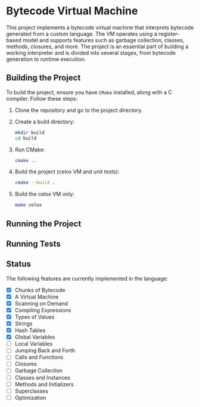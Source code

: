 # Bytecode Virtual Machine

This project implements a bytecode virtual machine that interprets bytecode generated from a custom language. The VM operates using a register-based model and supports features such as garbage collection, classes, methods, closures, and more. The project is an essential part of building a working interpreter and is divided into several stages, from bytecode generation to runtime execution.

## Building the Project
To build the project, ensure you have `CMake` installed, along with a C compiler. Follow these steps:

1. Clone the repository and go to the project directory.

2. Create a build directory:
    ```bash
    mkdir build
    cd build
    ```

3. Run CMake:
    ```bash
    cmake ..
    ```

4. Build the project (celox VM and unit tests):
    ```bash
    cmake --build .
    ```

5. Build the celox VM only:
    ```bash
    make celox
    ```

## Running the Project

## Running Tests

## Status

The following features are currently implemented in the language:
- [x] Chunks of Bytecode
- [x] A Virtual Machine
- [x] Scanning on Demand
- [x] Compiling Expressions
- [x] Types of Values
- [x] Strings
- [x] Hash Tables
- [x] Global Variables
- [ ] Local Variables
- [ ] Jumping Back and Forth
- [ ] Calls and Functions
- [ ] Closures
- [ ] Garbage Collection
- [ ] Classes and Instances
- [ ] Methods and Initializers
- [ ] Superclasses
- [ ] Optimization
